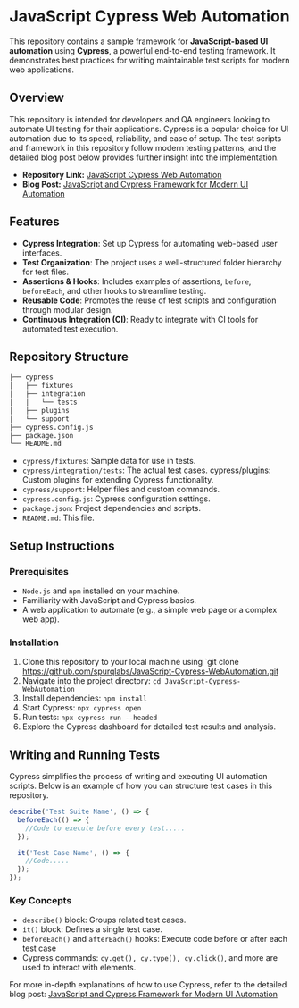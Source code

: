 # JavaScript Cypress Web Automation

This repository contains a sample framework for **JavaScript-based UI automation** using **Cypress**, a powerful end-to-end testing framework. It demonstrates best practices for writing maintainable test scripts for modern web applications.

## Overview

This repository is intended for developers and QA engineers looking to automate UI testing for their applications. Cypress is a popular choice for UI automation due to its speed, reliability, and ease of setup. The test scripts and framework in this repository follow modern testing patterns, and the detailed blog post below provides further insight into the implementation.

- **Repository Link:** [JavaScript Cypress Web Automation](https://github.com/spurqlabs/JavaScript-Cypress-WebAutomation)
- **Blog Post:** [JavaScript and Cypress Framework for Modern UI Automation](https://spurqlabs.com/javascript-and-cypress-framework-for-modern-ui-automation)

## Features

- **Cypress Integration**: Set up Cypress for automating web-based user interfaces.
- **Test Organization**: The project uses a well-structured folder hierarchy for test files.
- **Assertions & Hooks**: Includes examples of assertions, `before`, `beforeEach`, and other hooks to streamline testing.
- **Reusable Code**: Promotes the reuse of test scripts and configuration through modular design.
- **Continuous Integration (CI)**: Ready to integrate with CI tools for automated test execution.

## Repository Structure

```bash
├── cypress
│   ├── fixtures
│   ├── integration
│   │   └── tests
│   ├── plugins
│   └── support
├── cypress.config.js
├── package.json
└── README.md
```

- `cypress/fixtures`: Sample data for use in tests.
- `cypress/integration/tests`: The actual test cases.
cypress/plugins: Custom plugins for extending Cypress functionality.
- `cypress/support`: Helper files and custom commands.
- `cypress.config.js`: Cypress configuration settings.
- `package.json`: Project dependencies and scripts.
- `README.md`: This file.

## Setup Instructions

### Prerequisites
- `Node.js` and `npm` installed on your machine.
- Familiarity with JavaScript and Cypress basics.
- A web application to automate (e.g., a simple web page or a complex web app).

### Installation
1. Clone this repository to your local machine using `git clone https://github.com/spurqlabs/JavaScript-Cypress-WebAutomation.git
2. Navigate into the project directory: `cd JavaScript-Cypress-WebAutomation`
3. Install dependencies: `npm install`
4. Start Cypress: `npx cypress open`
5. Run tests: `npx cypress run --headed`
6. Explore the Cypress dashboard for detailed test results and analysis.

## Writing and Running Tests

Cypress simplifies the process of writing and executing UI automation scripts. Below is an example of how you can structure test cases in this repository.

```javascript
describe('Test Suite Name', () => {
  beforeEach(() => {
    //Code to execute before every test.....
  });

  it('Test Case Name', () => {
    //Code.....
  });
});
```

### Key Concepts
- `describe()` block: Groups related test cases.
- `it()` block: Defines a single test case.
- `beforeEach()` and `afterEach()` hooks: Execute code before or after each test case
- Cypress commands: `cy.get(), cy.type(), cy.click()`, and more are used to interact with elements.


For more in-depth explanations of how to use Cypress, refer to the detailed blog post: [JavaScript and Cypress Framework for Modern UI Automation](https://spurqlabs.com/javascript-and-cypress-framework-for-modern-ui-automation)